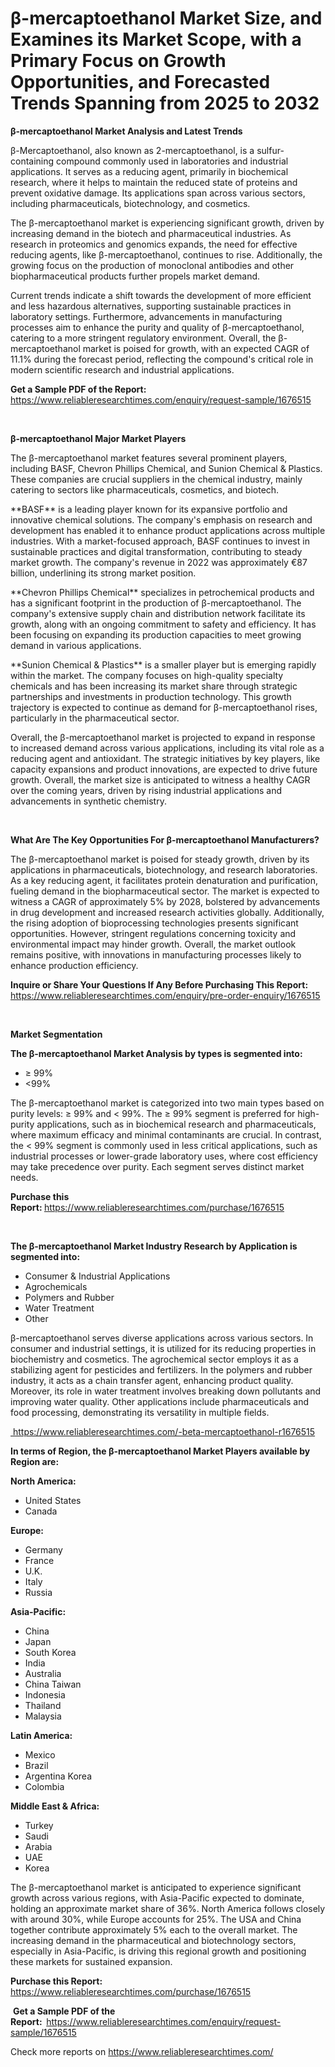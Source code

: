 <p><h1>β-mercaptoethanol Market Size, and Examines its Market Scope, with a Primary Focus on Growth Opportunities, and Forecasted Trends Spanning from 2025 to 2032</h1></p><p><strong>β-mercaptoethanol Market Analysis and Latest Trends</strong></p>
<p><p>β-Mercaptoethanol, also known as 2-mercaptoethanol, is a sulfur-containing compound commonly used in laboratories and industrial applications. It serves as a reducing agent, primarily in biochemical research, where it helps to maintain the reduced state of proteins and prevent oxidative damage. Its applications span across various sectors, including pharmaceuticals, biotechnology, and cosmetics.</p><p>The β-mercaptoethanol market is experiencing significant growth, driven by increasing demand in the biotech and pharmaceutical industries. As research in proteomics and genomics expands, the need for effective reducing agents, like β-mercaptoethanol, continues to rise. Additionally, the growing focus on the production of monoclonal antibodies and other biopharmaceutical products further propels market demand.</p><p>Current trends indicate a shift towards the development of more efficient and less hazardous alternatives, supporting sustainable practices in laboratory settings. Furthermore, advancements in manufacturing processes aim to enhance the purity and quality of β-mercaptoethanol, catering to a more stringent regulatory environment. Overall, the β-mercaptoethanol market is poised for growth, with an expected CAGR of 11.1% during the forecast period, reflecting the compound's critical role in modern scientific research and industrial applications.</p></p>
<p><strong>Get a Sample PDF of the Report:&nbsp;</strong> <a href="https://www.reliableresearchtimes.com/enquiry/request-sample/1676515?utm_campaign=2232&utm_medium=2&utm_source=Github&utm_content=ia&utm_term=24032025&utm_id=b-mercaptoethanol">https://www.reliableresearchtimes.com/enquiry/request-sample/1676515</a></p>
<p>&nbsp;</p>
<p><strong>β-mercaptoethanol Major Market Players</strong></p>
<p><p>The β-mercaptoethanol market features several prominent players, including BASF, Chevron Phillips Chemical, and Sunion Chemical & Plastics. These companies are crucial suppliers in the chemical industry, mainly catering to sectors like pharmaceuticals, cosmetics, and biotech.</p><p>**BASF** is a leading player known for its expansive portfolio and innovative chemical solutions. The company's emphasis on research and development has enabled it to enhance product applications across multiple industries. With a market-focused approach, BASF continues to invest in sustainable practices and digital transformation, contributing to steady market growth. The company's revenue in 2022 was approximately €87 billion, underlining its strong market position.</p><p>**Chevron Phillips Chemical** specializes in petrochemical products and has a significant footprint in the production of β-mercaptoethanol. The company's extensive supply chain and distribution network facilitate its growth, along with an ongoing commitment to safety and efficiency. It has been focusing on expanding its production capacities to meet growing demand in various applications.</p><p>**Sunion Chemical & Plastics** is a smaller player but is emerging rapidly within the market. The company focuses on high-quality specialty chemicals and has been increasing its market share through strategic partnerships and investments in production technology. This growth trajectory is expected to continue as demand for β-mercaptoethanol rises, particularly in the pharmaceutical sector.</p><p>Overall, the β-mercaptoethanol market is projected to expand in response to increased demand across various applications, including its vital role as a reducing agent and antioxidant. The strategic initiatives by key players, like capacity expansions and product innovations, are expected to drive future growth. Overall, the market size is anticipated to witness a healthy CAGR over the coming years, driven by rising industrial applications and advancements in synthetic chemistry.</p></p>
<p>&nbsp;</p>
<p><strong>What Are The Key Opportunities For β-mercaptoethanol Manufacturers?</strong></p>
<p><p>The β-mercaptoethanol market is poised for steady growth, driven by its applications in pharmaceuticals, biotechnology, and research laboratories. As a key reducing agent, it facilitates protein denaturation and purification, fueling demand in the biopharmaceutical sector. The market is expected to witness a CAGR of approximately 5% by 2028, bolstered by advancements in drug development and increased research activities globally. Additionally, the rising adoption of bioprocessing technologies presents significant opportunities. However, stringent regulations concerning toxicity and environmental impact may hinder growth. Overall, the market outlook remains positive, with innovations in manufacturing processes likely to enhance production efficiency.</p></p>
<p><strong>Inquire or Share Your Questions If Any Before Purchasing This Report:</strong> <a href="https://www.reliableresearchtimes.com/enquiry/pre-order-enquiry/1676515?utm_campaign=2232&utm_medium=2&utm_source=Github&utm_content=ia&utm_term=24032025&utm_id=b-mercaptoethanol">https://www.reliableresearchtimes.com/enquiry/pre-order-enquiry/1676515</a></p>
<p>&nbsp;</p>
<p><strong>Market Segmentation</strong></p>
<p><strong>The β-mercaptoethanol Market Analysis by types is segmented into:</strong></p>
<p><ul><li>≥ 99%</li><li><99%</li></ul></p>
<p><p>The β-mercaptoethanol market is categorized into two main types based on purity levels: ≥ 99% and < 99%. The ≥ 99% segment is preferred for high-purity applications, such as in biochemical research and pharmaceuticals, where maximum efficacy and minimal contaminants are crucial. In contrast, the < 99% segment is commonly used in less critical applications, such as industrial processes or lower-grade laboratory uses, where cost efficiency may take precedence over purity. Each segment serves distinct market needs.</p></p>
<p><strong>Purchase this Report:&nbsp;</strong><a href="https://www.reliableresearchtimes.com/purchase/1676515?utm_campaign=2232&utm_medium=2&utm_source=Github&utm_content=ia&utm_term=24032025&utm_id=b-mercaptoethanol">https://www.reliableresearchtimes.com/purchase/1676515</a></p>
<p>&nbsp;</p>
<p><strong>The β-mercaptoethanol Market Industry Research by Application is segmented into:</strong></p>
<p><ul><li>Consumer & Industrial Applications</li><li>Agrochemicals</li><li>Polymers and Rubber</li><li>Water Treatment</li><li>Other</li></ul></p>
<p><p>β-mercaptoethanol serves diverse applications across various sectors. In consumer and industrial settings, it is utilized for its reducing properties in biochemistry and cosmetics. The agrochemical sector employs it as a stabilizing agent for pesticides and fertilizers. In the polymers and rubber industry, it acts as a chain transfer agent, enhancing product quality. Moreover, its role in water treatment involves breaking down pollutants and improving water quality. Other applications include pharmaceuticals and food processing, demonstrating its versatility in multiple fields.</p></p>
<p><a href="https://www.reliableresearchtimes.com/-beta-mercaptoethanol-r1676515?utm_campaign=2232&utm_medium=2&utm_source=Github&utm_content=ia&utm_term=24032025&utm_id=b-mercaptoethanol">&nbsp;https://www.reliableresearchtimes.com/-beta-mercaptoethanol-r1676515</a></p>
<p><strong>In terms of Region, the β-mercaptoethanol Market Players available by Region are:</strong></p>
<p>
    <p> <strong> North America: </strong>
        <ul>
            <li>United States</li>
            <li>Canada</li>
        </ul>
        </p> 
    <p> <strong> Europe: </strong>
        <ul>
            <li>Germany</li>
            <li>France</li>
            <li>U.K.</li>
            <li>Italy</li>
            <li>Russia</li>
        </ul>
        </p> 
    <p> <strong> Asia-Pacific: </strong>
        <ul>
            <li>China</li>
            <li>Japan</li>
            <li>South Korea</li>
            <li>India</li>
            <li>Australia</li>
            <li>China Taiwan</li>
            <li>Indonesia</li>
            <li>Thailand</li>
            <li>Malaysia</li>
        </ul>
        </p> 
    <p> <strong> Latin America: </strong>
        <ul>
            <li>Mexico</li>
            <li>Brazil</li>
            <li>Argentina Korea</li>
            <li>Colombia</li>
        </ul>
        </p> 
    <p> <strong> Middle East & Africa: </strong>
        <ul>
            <li>Turkey</li>
            <li>Saudi</li>
            <li>Arabia</li>
            <li>UAE</li>
            <li>Korea</li>
        </ul>
    </p>
    </p>
<p><p>The β-mercaptoethanol market is anticipated to experience significant growth across various regions, with Asia-Pacific expected to dominate, holding an approximate market share of 36%. North America follows closely with around 30%, while Europe accounts for 25%. The USA and China together contribute approximately 5% each to the overall market. The increasing demand in the pharmaceutical and biotechnology sectors, especially in Asia-Pacific, is driving this regional growth and positioning these markets for sustained expansion.</p></p>
<p><strong>Purchase this Report: </strong><a href="https://www.reliableresearchtimes.com/purchase/1676515?utm_campaign=2232&utm_medium=2&utm_source=Github&utm_content=ia&utm_term=24032025&utm_id=b-mercaptoethanol">https://www.reliableresearchtimes.com/purchase/1676515</a></p>
<p>&nbsp;<strong>Get a Sample PDF of the Report:&nbsp;&nbsp;</strong><a href="https://www.reliableresearchtimes.com/enquiry/request-sample/1676515?utm_campaign=2232&utm_medium=2&utm_source=Github&utm_content=ia&utm_term=24032025&utm_id=b-mercaptoethanol">https://www.reliableresearchtimes.com/enquiry/request-sample/1676515</a></p>
<p><strong></strong></p>
<p>Check more reports on <a href="https://www.reliableresearchtimes.com/?utm_campaign=2232&utm_medium=2&utm_source=Github&utm_content=ia&utm_term=24032025&utm_id=b-mercaptoethanol">https://www.reliableresearchtimes.com/</a></p>